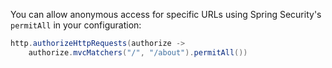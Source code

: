 You can allow anonymous access for specific URLs using Spring Security's `permitAll` in your configuration:

```java
http.authorizeHttpRequests(authorize ->
    authorize.mvcMatchers("/", "/about").permitAll())
```
